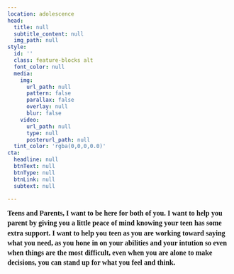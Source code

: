 ```yaml
---
location: adolescence
head:
  title: null
  subtitle_content: null
  img_path: null
style:
  id: ''
  class: feature-blocks alt
  font_color: null
  media:
    img:
      url_path: null
      pattern: false
      parallax: false
      overlay: null
      blur: false
    video:
      url_path: null
      type: null
      posterurl_path: null
  tint_color: 'rgba(0,0,0,0.0)'
cta:
  headline: null
  btnText: null
  btnType: null
  btnLink: null
  subtext: null

---
```


<div class="d-flex align-items-center justify-content-around row">
<div class="col-sm-10 col-md-8 col-lg-6">
<p dir="ltr" style="line-height: 1.38; margin-top: 0pt; margin-bottom: 0pt;"><strong><span id="docs-internal-guid-bf56b720-7fff-267c-f80a-cc90875e0e67"><span style="font-size: 12pt; font-family: 'Times New Roman'; font-variant-numeric: normal; font-variant-east-asian: normal; vertical-align: baseline; white-space: pre-wrap;">Teens and Parents, I want to be here for both of you. I want to help you parent by giving you a little peace of mind knowing your teen has some extra support. I want to help you teen as you are working toward saying what you need, as you hone in on your abilities and your intution so even when things are the most difficult, even when you are alone to make decisions, you can stand up for what you feel and think. </span></span></strong></p>
<p>&nbsp;</p>
</div>
</div>

